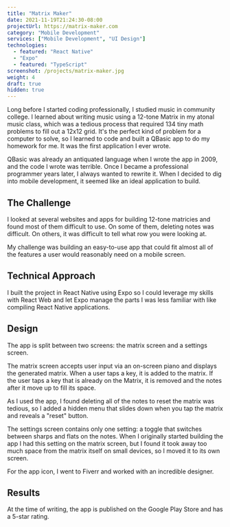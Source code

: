 ```yaml
---
title: "Matrix Maker"
date: 2021-11-19T21:24:30-08:00
projectUrl: https://matrix-maker.com
category: "Mobile Development"
services: ["Mobile Development", "UI Design"]
technologies:
  - featured: "React Native"
  - "Expo"
  - featured: "TypeScript"
screenshot: /projects/matrix-maker.jpg
weight: 4
draft: true
hidden: true
---
```


Long before I started coding professionally, I studied music in community college. I learned about writing music using a 12-tone Matrix in my atonal music class, which was a tedious process that required 134 tiny math problems to fill out a 12x12 grid. It's the perfect kind of problem for a computer to solve, so I learned to code and built a QBasic app to do my homework for me. It was the first application I ever wrote.

QBasic was already an antiquated language when I wrote the app in 2009, and the code I wrote was terrible. Once I became a professional programmer years later, I always wanted to rewrite it. When I decided to dig into mobile development, it seemed like an ideal application to build.

## The Challenge

I looked at several websites and apps for building 12-tone matricies and found most of them difficult to use. On some of them, deleting notes was difficult. On others, it was difficult to tell what row you were looking at.

My challenge was building an easy-to-use app that could fit almost all of the features a user would reasonably need on a mobile screen.

## Technical Approach

I built the project in React Native using Expo so I could leverage my skills with React Web and let Expo manage the parts I was less familiar with like compiling React Native applications.

## Design

The app is split between two screens: the matrix screen and a settings screen.

The matrix screen accepts user input via an on-screen piano and displays the generated matrix. When a user taps a key, it is added to the matrix. If the user taps a key that is already on the Matrix, it is removed and the notes after it move up to fill its space.

As I used the app, I found deleting all of the notes to reset the matrix was tedious, so I added a hidden menu that slides down when you tap the matrix and reveals a "reset" button.

The settings screen contains only one setting: a toggle that switches between sharps and flats on the notes. When I originally started building the app I had this setting on the matrix screen, but I found it took away too much space from the matrix itself on small devices, so I moved it to its own screen.

For the app icon, I went to Fiverr and worked with an incredible designer.

## Results

At the time of writing, the app is published on the Google Play Store and has a 5-star rating.
